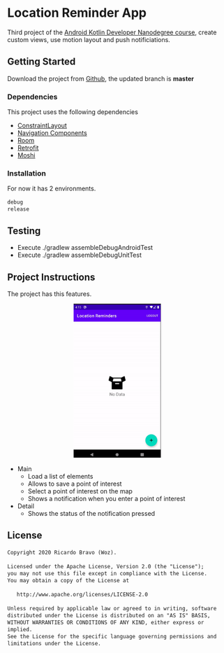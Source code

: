 # Location Reminder App

Third project of the [Android Kotlin Developer Nanodegree course](https://www.udacity.com/course/android-kotlin-developer-nanodegree--nd940), create custom views, use motion layout and push notificiations.

## Getting Started

Download the project from [Github](https://github.com/RicardoBravoA/LocationReminder), the updated branch is **master**

### Dependencies

This project uses the following dependencies

- [ConstraintLayout](https://developer.android.com/training/constraint-layout)
- [Navigation Components](https://developer.android.com/guide/navigation/navigation-getting-started)
- [Room](https://developer.android.com/topic/libraries/architecture/room)
- [Retrofit](https://square.github.io/retrofit/)
- [Moshi](https://github.com/square/moshi)


### Installation

For now it has 2 environments.

```
debug
release
```

## Testing

- Execute ./gradlew assembleDebugAndroidTest
- Execute ./gradlew assembleDebugUnitTest

## Project Instructions

The project has this features.

<p align="center">
  <img src="gif/app.gif" alt="gif" width="200" height="354"/><br>
</p>

- Main
    - Load a list of elements
    - Allows to save a point of interest
    - Select a point of interest on the map
    - Shows a notification when you enter a point of interest
- Detail
    - Shows the status of the notification pressed

## License

    Copyright 2020 Ricardo Bravo (Woz).

    Licensed under the Apache License, Version 2.0 (the "License");
    you may not use this file except in compliance with the License.
    You may obtain a copy of the License at

       http://www.apache.org/licenses/LICENSE-2.0

    Unless required by applicable law or agreed to in writing, software
    distributed under the License is distributed on an "AS IS" BASIS,
    WITHOUT WARRANTIES OR CONDITIONS OF ANY KIND, either express or implied.
    See the License for the specific language governing permissions and
    limitations under the License.